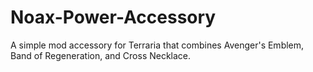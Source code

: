 # Noax-Power-Accessory
A simple mod accessory for Terraria that combines Avenger's Emblem, Band of Regeneration, and Cross Necklace.
